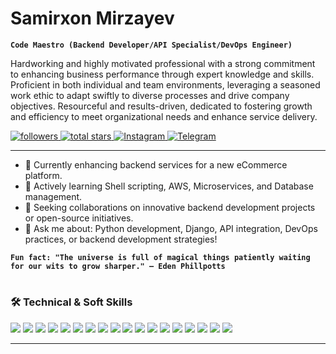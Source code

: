 # Samirxon Mirzayev

**`Code Maestro (Backend Developer/API Specialist/DevOps Engineer)`**

Hardworking and highly motivated professional with a strong commitment to enhancing business performance through expert knowledge and skills. Proficient in both individual and team environments, leveraging a seasoned work ethic to adapt swiftly to diverse processes and drive company objectives. Resourceful and results-driven, dedicated to fostering growth and efficiency to meet organizational needs and enhance service delivery.

<p align="left">
   <a href="https://github.com/mir7ayev?tab=followers">
      <img alt="followers" title="Follow me on Github" src="https://custom-icon-badges.demolab.com/github/followers/mir7ayev?color=236ad3&labelColor=1155ba&style=for-the-badge&logo=person-add&label=Follow&logoColor=white"/>
   </a>
   <a href="https://github.com/mir7ayev?tab=repositories&sort=stargazers">
      <img alt="total stars" title="Total stars on GitHub" src="https://custom-icon-badges.demolab.com/github/stars/mir7ayev?color=55960c&style=for-the-badge&labelColor=488207&logo=star"/>
   </a>
   <a href="https://www.instagram.com/samirxonmirzayev/">
      <img alt="Instagram" title="Follow me on Instagram" src="https://img.shields.io/badge/Instagram-%23E4405F.svg?style=for-the-badge&logo=Instagram&logoColor=white"/>
   </a>
   <a href="https://t.me/samirxonmirzayev">
      <img alt="Telegram" title="Contact me on Telegram" src="https://img.shields.io/badge/Telegram-%232CA5E0.svg?style=for-the-badge&logo=Telegram&logoColor=white"/>
   </a>
</p>

---

- 🔭 Currently enhancing backend services for a new eCommerce platform.
- 🌱 Actively learning Shell scripting, AWS, Microservices, and Database management.
- 👯 Seeking collaborations on innovative backend development projects or open-source initiatives.
- 💬 Ask me about: Python development, Django, API integration, DevOps practices, or backend development strategies!

**`Fun fact: "The universe is full of magical things patiently waiting for our wits to grow sharper." — Eden Phillpotts`**

#

### 🛠️ Technical & Soft Skills
<p>
  <img src="https://img.shields.io/badge/Python-3776AB?style=for-the-badge&logo=python&logoColor=white"/>
  <img src="https://img.shields.io/badge/Django-092E20?style=for-the-badge&logo=django&logoColor=white"/>
  <img src="https://img.shields.io/badge/Django_REST_Framework-092E20?style=for-the-badge&logo=django&logoColor=white"/>
  <img src="https://img.shields.io/badge/Frappe-5194f0?style=for-the-badge&logo=frappe&logoColor=white"/>
  <img src="https://img.shields.io/badge/JavaScript-F7DF1E?style=for-the-badge&logo=javascript&logoColor=black"/>
  <img src="https://img.shields.io/badge/HTML5-E34F26?style=for-the-badge&logo=html5&logoColor=white"/>
  <img src="https://img.shields.io/badge/CSS3-1572B6?style=for-the-badge&logo=css3&logoColor=white"/>
  <img src="https://img.shields.io/badge/PostgreSQL-336791?style=for-the-badge&logo=postgresql&logoColor=white"/>
  <img src="https://img.shields.io/badge/MySQL-4479A1?style=for-the-badge&logo=mysql&logoColor=white"/>
  <img src="https://img.shields.io/badge/Git-F05032?style=for-the-badge&logo=git&logoColor=white"/>
  <img src="https://img.shields.io/badge/Bash-4EAA25?style=for-the-badge&logo=gnu-bash&logoColor=white"/>
  <img src="https://img.shields.io/badge/Hypervisor_and_Networking-darkblue?style=for-the-badge"/>
  <img src="https://img.shields.io/badge/Algorithms_and_Data_Structures-darkgreen?style=for-the-badge"/>
  <img src="https://img.shields.io/badge/LLMs_for_Coding_Assistance-brown?style=for-the-badge"/>
  <img src="https://img.shields.io/badge/Teamwork_and_Collaboration-gray?style=for-the-badge"/>
  <img src="https://img.shields.io/badge/Excellent_Communication-gray?style=for-the-badge"/>
  <img src="https://img.shields.io/badge/High_Quality_Code_Writing-gray?style=for-the-badge"/>
  <img src="https://img.shields.io/badge/Debugging_and_Testing-gray?style=for-the-badge"/>
</p>

---
